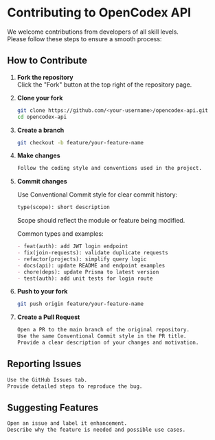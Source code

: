 # Contributing to OpenCodex API

We welcome contributions from developers of all skill levels.  
Please follow these steps to ensure a smooth process:

## How to Contribute
1. **Fork the repository**  
   Click the "Fork" button at the top right of the repository page.

2. **Clone your fork**
   ```bash
   git clone https://github.com/<your-username>/opencodex-api.git
   cd opencodex-api
   ```

3. **Create a branch**
    ```bash
    git checkout -b feature/your-feature-name
    ```

4. **Make changes**
    ```markdown
    Follow the coding style and conventions used in the project.
    ```

5. **Commit changes**

    Use Conventional Commit style for clear commit history:
    ```markdown
    type(scope): short description
    ```
    Scope should reflect the module or feature being modified.

    Common types and examples:
    ```markdown
    - feat(auth): add JWT login endpoint
    - fix(join-requests): validate duplicate requests
    - refactor(projects): simplify query logic
    - docs(api): update README and endpoint examples
    - chore(deps): update Prisma to latest version
    - test(auth): add unit tests for login route
    ```

6. **Push to your fork**
    ```bash
    git push origin feature/your-feature-name
    ```
7. **Create a Pull Request**
    ```markdown
    Open a PR to the main branch of the original repository.
    Use the same Conventional Commit style in the PR title.
    Provide a clear description of your changes and motivation.
    ```

## Reporting Issues

```markdown
Use the GitHub Issues tab.
Provide detailed steps to reproduce the bug.
```

## Suggesting Features

```markdown
Open an issue and label it enhancement.
Describe why the feature is needed and possible use cases.
```